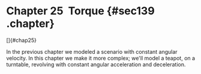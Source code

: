 ﻿Chapter 25  Torque {#sec139 .chapter}
==================

[]{#chap25}

In the previous chapter we modeled a scenario with constant angular
velocity. In this chapter we make it more complex; we'll model a teapot,
on a turntable, revolving with constant angular acceleration and
deceleration.

